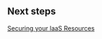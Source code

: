 

## Next steps
[Securing your laaS Resources](https://github.com/nmcgregor/Azure-Security/blob/master/Securing-IaaS-Resources.md)
